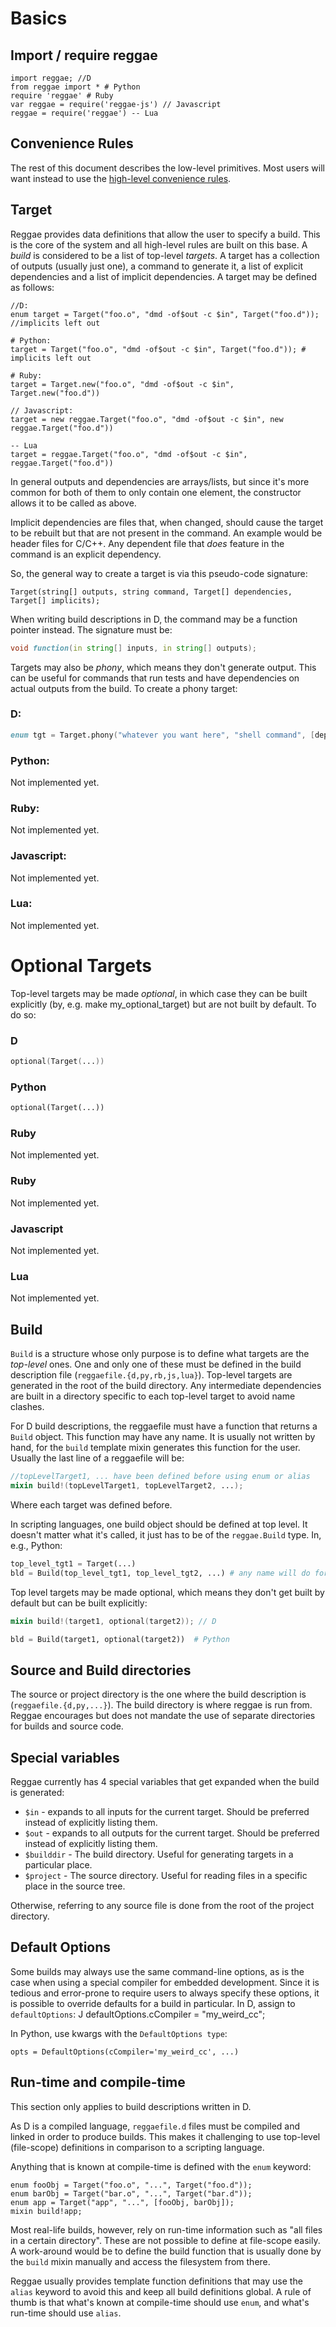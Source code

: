 Basics
=======

Import / require reggae
----------------------

    import reggae; //D
    from reggae import * # Python
    require 'reggae' # Ruby
    var reggae = require('reggae-js') // Javascript
    reggae = require('reggae') -- Lua

Convenience Rules
----------------

The rest of this document describes the low-level primitives. Most users will
want instead to use the [high-level convenience rules](rules.md).

Target
------

Reggae provides data definitions that allow the user to specify a build. This is the core of the system
and all high-level rules are built on this base. A *build* is considered to be a list of top-level *targets*.
A target has a collection of outputs (usually just one), a command to generate it, a list of explicit
dependencies and a list of implicit dependencies. A target may be defined as follows:

    //D:
    enum target = Target("foo.o", "dmd -of$out -c $in", Target("foo.d")); //implicits left out

    # Python:
    target = Target("foo.o", "dmd -of$out -c $in", Target("foo.d")); # implicits left out

    # Ruby:
    target = Target.new("foo.o", "dmd -of$out -c $in", Target.new("foo.d"))

    // Javascript:
    target = new reggae.Target("foo.o", "dmd -of$out -c $in", new reggae.Target("foo.d"))

    -- Lua
    target = reggae.Target("foo.o", "dmd -of$out -c $in", reggae.Target("foo.d"))

In general outputs and dependencies are arrays/lists, but since it's more common for both of them to only
contain one element, the constructor allows it to be called as above.

Implicit dependencies are files that, when changed, should cause the target to be rebuilt but that
are not present in the command. An example would be header files for C/C++. Any dependent file that
*does* feature in the command is an explicit dependency.

So, the general way to create a target is via this pseudo-code signature:

    Target(string[] outputs, string command, Target[] dependencies, Target[] implicits);

When writing build descriptions in D, the command may be a function pointer instead. The
signature must be:

```d
void function(in string[] inputs, in string[] outputs);
```

Targets may also be *phony*, which means they don't generate output. This can be useful
for commands that run tests and have dependencies on actual outputs from the build.
To create a phony target:

### D:

```d
enum tgt = Target.phony("whatever you want here", "shell command", [dependencies]);
```

### Python:

Not implemented yet.

### Ruby:

Not implemented yet.

### Javascript:

Not implemented yet.

### Lua:

Not implemented yet.


Optional Targets
================

Top-level targets may be made *optional*, in which case they can be built explicitly
(by, e.g. make my_optional_target) but are not built by default. To do so:

### D

```d
optional(Target(...))
```

### Python

```python
optional(Target(...))
```

### Ruby

Not implemented yet.

### Ruby

Not implemented yet.

### Javascript

Not implemented yet.

### Lua

Not implemented yet.

Build
------

`Build` is a structure whose only purpose is to define what targets are the *top-level* ones.
One and only one of these must be defined in the build description file (`reggaefile.{d,py,rb,js,lua}`).
Top-level targets are generated in the root of the build directory. Any intermediate dependencies
are built in a directory specific to each top-level target to avoid name clashes.

For D build descriptions, the reggaefile must have a function that returns a `Build` object. This
function may have any name. It is usually not written by hand, for the `build` template mixin
generates this function for the user. Usually the last line of a reggaefile will be:

```d
//topLevelTarget1, ... have been defined before using enum or alias
mixin build!(topLevelTarget1, topLevelTarget2, ...);
```

Where each target was defined before.

In scripting languages, one build object should be defined at top level.
It doesn't matter what it's called, it just has to be of the `reggae.Build` type.
In, e.g., Python:

```python
top_level_tgt1 = Target(...)
bld = Build(top_level_tgt1, top_level_tgt2, ...) # any name will do for this variable
```

Top level targets may be made optional, which means they don't get built by default but
can be built explicitly:

```d
mixin build!(target1, optional(target2)); // D
```

```python
bld = Build(target1, optional(target2))  # Python
```

Source and Build directories
----------------------------

The source or project directory is the one where the build description is (`reggaefile.{d,py,...}`).
The build directory is where reggae is run from. Reggae encourages but does not mandate the use
of separate directories for builds and source code.

Special variables
-----------------

Reggae currently has 4 special variables that get expanded when the build is generated:

* `$in` - expands to all inputs for the current target. Should be preferred instead of explicitly listing them.
* `$out` - expands to all outputs for the current target. Should be preferred instead of explicitly listing them.
* `$builddir` - The build directory. Useful for generating targets in a particular place.
* `$project` - The source directory. Useful for reading files in a specific place in the source tree.

Otherwise, referring to any source file is done from the root of the project directory.

Default Options
---------------

Some builds may always use the same command-line options, as is the case when using a special
compiler for embedded development. Since it is tedious and error-prone to require users to
always specify these options, it is possible to override defaults for a build in particular.
In D, assign to `defaultOptions`:
J
    defaultOptions.cCompiler = "my_weird_cc";

In Python, use kwargs with the `DefaultOptions type`:

    opts = DefaultOptions(cCompiler='my_weird_cc', ...)



Run-time and compile-time
-------------------------
This section only applies to build descriptions written in D.

As D is a compiled language, `reggaefile.d` files must be compiled and linked in order to produce builds.
This makes it challenging to use top-level (file-scope) definitions in comparison to a scripting language.

Anything that is known at compile-time is defined with the `enum` keyword:

    enum fooObj = Target("foo.o", "...", Target("foo.d"));
    enum barObj = Target("bar.o", "...", Target("bar.d"));
    enum app = Target("app", "...", [fooObj, barObj]);
    mixin build!app;


Most real-life builds, however, rely on run-time information such as "all files in a certain directory".
These are not possible to define at file-scope easily. A work-around would be to define the build
function that is usually done by the `build` mixin manually and access the filesystem from there.

Reggae usually provides template function definitions that may use the `alias` keyword to avoid this
and keep all build definitions global. A rule of thumb is that what's known at compile-time should
use `enum`, and what's run-time should use `alias`.
